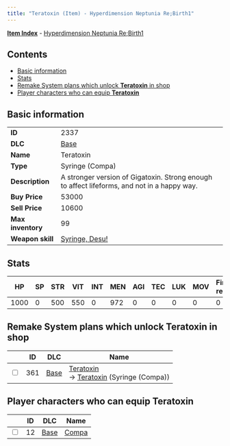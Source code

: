 ```yaml
---
title: "Teratoxin (Item) - Hyperdimension Neptunia Re;Birth1"
---
```


[**Item Index**](/neptunia/rb1/item/index.html) - [Hyperdimension Neptunia Re;Birth1](/neptunia/rb1)

## Contents

- [Basic information](#basic-information)
- [Stats](#stats)
- [Remake System plans which unlock **Teratoxin** in shop](#remake-system-plans-which-unlock-teratoxin-in-shop)
- [Player characters who can equip **Teratoxin**](#player-characters-who-can-equip-teratoxin)

## Basic information

|   |   |
| -- | -- |
| **ID** | 2337 |
| **DLC** | [Base](/neptunia/rb1/dlc/1-base.html) |
| **Name** | Teratoxin |
| **Type** | Syringe (Compa) |
| **Description** | A stronger version of Gigatoxin. Strong enough to affect lifeforms, and not in a happy way. |
| **Buy Price** | 53000 |
| **Sell Price** | 10600 |
| **Max inventory** | 99 |
| **Weapon skill** | [Syringe, Desu!](/neptunia/rb1/skill/1-2002-syringe-desu.html) |


## Stats

| HP | SP | STR | VIT | INT | MEN | AGI | TEC | LUK | MOV | Fire res. | Ice res. | Wind res. | Lightning res. |
| -- | -- | --- | --- | --- | --- | --- | --- | --- | --- | --------- | -------- | --------- | -------------- |
| 1000 | 0 | 500 | 550 | 0 | 972 | 0 | 0 | 0 | 0 | 0 | 0 | 0 | 0 |


## Remake System plans which unlock **Teratoxin** in shop

|    | ID | DLC | Name |
| -- | -- | --- | ---- |
| <input type="checkbox" id="rb1-remake-1-361" class="trackbox" /> | 361 | [Base](/neptunia/rb1/dlc/1-base.html) | [Teratoxin](/neptunia/rb1/remake/1-361-teratoxin.html)<br /> → [Teratoxin](/neptunia/rb1/item/1-2337-teratoxin.html) (Syringe (Compa)) |


## Player characters who can equip **Teratoxin**

|    | ID | DLC | Name |
| -- | -- | --- | ---- |
| <input type="checkbox" id="rb1-player-1-12" class="trackbox" /> | 12 | [Base](/neptunia/rb1/dlc/1-base.html) | [Compa](/neptunia/rb1/player/1-12-compa.html) |
